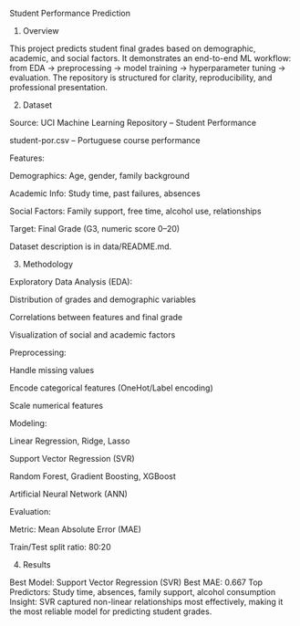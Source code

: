 Student Performance Prediction
1. Overview

This project predicts student final grades based on demographic, academic, and social factors.
It demonstrates an end-to-end ML workflow: from EDA → preprocessing → model training → hyperparameter tuning → evaluation.
The repository is structured for clarity, reproducibility, and professional presentation.

2. Dataset

Source: UCI Machine Learning Repository – Student Performance

student-por.csv – Portuguese course performance

Features:

Demographics: Age, gender, family background

Academic Info: Study time, past failures, absences

Social Factors: Family support, free time, alcohol use, relationships

Target: Final Grade (G3, numeric score 0–20)

Dataset description is in data/README.md.

3. Methodology

Exploratory Data Analysis (EDA):

Distribution of grades and demographic variables

Correlations between features and final grade

Visualization of social and academic factors

Preprocessing:

Handle missing values

Encode categorical features (OneHot/Label encoding)

Scale numerical features

Modeling:

Linear Regression, Ridge, Lasso

Support Vector Regression (SVR)

Random Forest, Gradient Boosting, XGBoost

Artificial Neural Network (ANN)

Evaluation:

Metric: Mean Absolute Error (MAE)

Train/Test split ratio: 80:20

4. Results

Best Model: Support Vector Regression (SVR)
Best MAE: 0.667
Top Predictors: Study time, absences, family support, alcohol consumption
Insight: SVR captured non-linear relationships most effectively, making it the most reliable model for predicting student grades.
